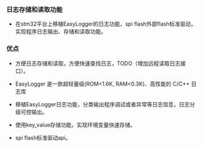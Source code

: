 ### 日志存储和读取功能 ###
- 在stm32平台上移植EasyLogger的日志功能，spi flash外部flash标准驱动，实现程序日志输出、存储和读取功能。

### 优点 ###

- 方便日志存储和读取，方便快速查找日志，TODO（增加远程读取日志接口）。

- EasyLogger 是一款超轻量级(ROM<1.6K, RAM<0.3K)、高性能的 C/C++ 日志库

- 移植EasyLogger日志功能，分类输出程序调试或者异常等日志信息，日志分级可控输出。

- 使用key_value存储功能，实现环境变量快速存储。

- spi flash标准驱动api。



























